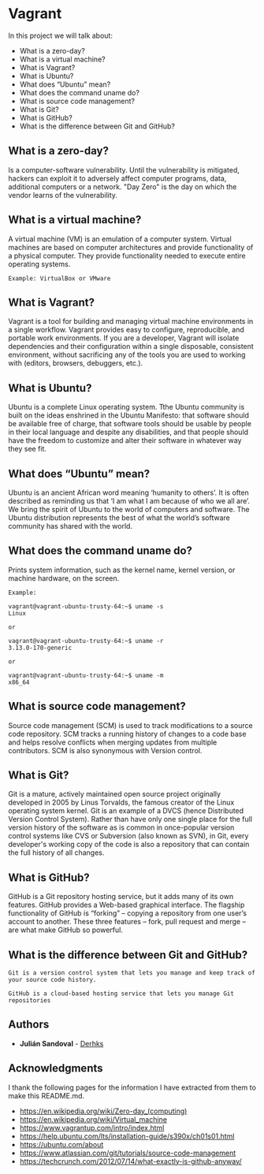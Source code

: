 # Vagrant

In this project we will talk about:

* What is a zero-day?
* What is a virtual machine?
* What is Vagrant?
* What is Ubuntu?
* What does “Ubuntu” mean?
* What does the command uname do?
* What is source code management?
* What is Git?
* What is GitHub?
* What is the difference between Git and GitHub?



## What is a zero-day?

Is a computer-software vulnerability. Until the vulnerability is mitigated, hackers can exploit it to adversely affect computer programs, data, additional computers or a network. "Day Zero" is the day on which the vendor learns of the vulnerability.

## What is a virtual machine?

A virtual machine (VM) is an emulation of a computer system. Virtual machines are based on computer architectures and provide functionality of a physical computer. They provide functionality needed to execute entire operating systems.

```
Example: VirtualBox or VMware
```

## What is Vagrant?

Vagrant is a tool for building and managing virtual machine environments in a single workflow. Vagrant provides easy to configure, reproducible, and portable work environments. If you are a developer, Vagrant will isolate dependencies and their configuration within a single disposable, consistent environment, without sacrificing any of the tools you are used to working with (editors, browsers, debuggers, etc.).


## What is Ubuntu?

Ubuntu is a complete Linux operating system. Tthe Ubuntu community is built on the ideas enshrined in the Ubuntu Manifesto: that software should be available free of charge, that software tools should be usable by people in their local language and despite any disabilities, and that people should have the freedom to customize and alter their software in whatever way they see fit.

## What does “Ubuntu” mean?

Ubuntu is an ancient African word meaning ‘humanity to others’. It is often described as reminding us that ‘I am what I am because of who we all are’. We bring the spirit of Ubuntu to the world of computers and software. The Ubuntu distribution represents the best of what the world’s software community has shared with the world.


## What does the command uname do?

Prints system information, such as the kernel name, kernel version, or machine hardware, on the screen.


```
Example:

vagrant@vagrant-ubuntu-trusty-64:~$ uname -s
Linux

or

vagrant@vagrant-ubuntu-trusty-64:~$ uname -r
3.13.0-170-generic

or

vagrant@vagrant-ubuntu-trusty-64:~$ uname -m
x86_64

```

## What is source code management?

Source code management (SCM) is used to track modifications to a source code repository. SCM tracks a running history of changes to a code base and helps resolve conflicts when merging updates from multiple contributors. SCM is also synonymous with Version control. 

## What is Git?

Git is a mature, actively maintained open source project originally developed in 2005 by Linus Torvalds, the famous creator of the Linux operating system kernel. Git is an example of a DVCS (hence Distributed Version Control System). Rather than have only one single place for the full version history of the software as is common in once-popular version control systems like CVS or Subversion (also known as SVN), in Git, every developer's working copy of the code is also a repository that can contain the full history of all changes.

## What is GitHub?

GitHub is a Git repository hosting service, but it adds many of its own features. GitHub provides a Web-based graphical interface. The flagship functionality of GitHub is “forking” – copying a repository from one user’s account to another. These three features – fork, pull request and merge – are what make GitHub so powerful.

## What is the difference between Git and GitHub?

```
Git is a version control system that lets you manage and keep track of your source code history.
```
```
GitHub is a cloud-based hosting service that lets you manage Git repositories
```
## Authors

* **Julián Sandoval** - [Derhks](https://twitter.com/Derhks)


## Acknowledgments

I thank the following pages for the information I have extracted from them to make this README.md.

* https://en.wikipedia.org/wiki/Zero-day_(computing)
* https://en.wikipedia.org/wiki/Virtual_machine
* https://www.vagrantup.com/intro/index.html
* https://help.ubuntu.com/lts/installation-guide/s390x/ch01s01.html
* https://ubuntu.com/about
* https://www.atlassian.com/git/tutorials/source-code-management
* https://techcrunch.com/2012/07/14/what-exactly-is-github-anyway/